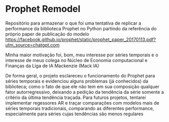# Prophet Remodel
Repositório para armazenar o que foi uma tentativa de replicar a performance da biblioteca Prophet no Python partindo da referência do próprio paper de publicação do modelo
https://facebook.github.io/prophet/static/prophet_paper_20170113.pdf?utm_source=chatgpt.com

Minha maior motivação foi, bom, meu interesse por séries temporais e o interesse de meus colega no Núcleo de Economia computacional e Finanças da Liga de IA Mackenzie (Mack IA)

De forma geral, o projeto esclareceu o funcionamento do Prophet para séries temporais e evidenciou alguns problemas (já conhecidos) da biblioteca; como o fato de que ele não tem em sua composição qualquer fator autorregressivo, deixando a pedição da tendência da série somente a critério da última tendência traçada.
Para futuros projetos, tentarei implementar regessores AR e traçar comparações com modelos mais de séries temporais tradicionais, comparando as diferentes performance, especialmente para séries cujas tendências são menos regulares
